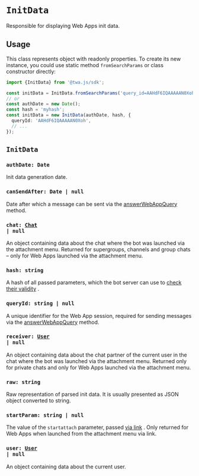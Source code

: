 # `InitData`

[user-ref]: https://github.com/Telegram-Web-Apps/twa/blob/master/packages/init-data/src/types.ts#L5
[chat-ref]: https://github.com/Telegram-Web-Apps/twa/blob/master/packages/init-data/src/types.ts#L55

Responsible for displaying Web Apps init data.

## Usage

This class represents object with readonly properties. To create its new
instance, you could use static method `fromSearchParams` or class constructor
directly:

```typescript
import {InitData} from '@twa.js/sdk';

const initData = InitData.fromSearchParams('query_id=AAHdF6IQAAAAAN0Xoh...');
// or
const authDate = new Date();
const hash = 'myhash';
const initData = new InitData(authDate, hash, {
  queryId: 'AAHdF6IQAAAAAN0Xoh',
  // ...
});
```

## `InitData`

### `authDate: Date`

Init data generation date.

### `canSendAfter: Date | null`

Date after which a message can be sent via
the [answerWebAppQuery](https://core.telegram.org/bots/api#answerwebappquery)
method.

### <code>chat: [Chat][chat-ref] | null</code>

An object containing data about the chat where the bot was launched via the
attachment menu. Returned for supergroups, channels and group chats – only for
Web Apps launched via the attachment menu.

### `hash: string`

A hash of all passed parameters, which the bot server can use
to [check their validity](https://core.telegram.org/bots/webapps#validating-data-received-via-the-web-app)
.

### `queryId: string | null`

A unique identifier for the Web App session, required for sending messages via
the [answerWebAppQuery](https://core.telegram.org/bots/api#answerwebappquery)
method.

### <code>receiver: [User][user-ref] | null</code>

An object containing data about the chat partner of the current user in the chat
where the bot was launched via the attachment menu. Returned only for private
chats and only for Web Apps launched via the attachment menu.

### `raw: string`

Raw representation of parsed init data. It is usually presented as JSON object
converted to string.

### `startParam: string | null`

The value of the `startattach` parameter,
passed [via link](https://core.telegram.org/bots/webapps#adding-bots-to-the-attachment-menu)
. Only returned for Web Apps when launched from the attachment menu via link.

### <code>user: [User][user-ref] | null</code>

An object containing data about the current user.
